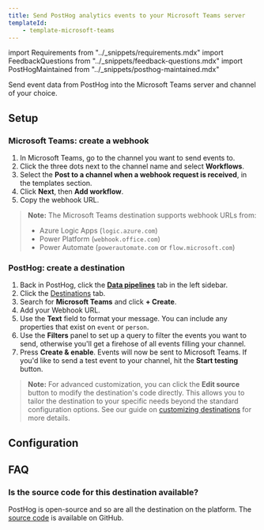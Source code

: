 ```yaml
---
title: Send PostHog analytics events to your Microsoft Teams server
templateId:
    - template-microsoft-teams
---
```


import Requirements from "../_snippets/requirements.mdx"
import FeedbackQuestions from "../_snippets/feedback-questions.mdx"
import PostHogMaintained from "../_snippets/posthog-maintained.mdx"

Send event data from PostHog into the Microsoft Teams server and channel of your choice.

<Requirements />

## Setup

### Microsoft Teams: create a webhook

1. In Microsoft Teams, go to the channel you want to send events to.
2. Click the three dots next to the channel name and select **Workflows**.
3. Select the **Post to a channel when a webhook request is received**, in the templates section.
4. Click **Next**, then **Add workflow**.
5. Copy the webhook URL.

> **Note:** The Microsoft Teams destination supports webhook URLs from:
> - Azure Logic Apps (`logic.azure.com`)
> - Power Platform (`webhook.office.com`)
> - Power Automate (`powerautomate.com` or `flow.microsoft.com`)

### PostHog: create a destination

1. Back in PostHog, click the **[Data pipelines](https://us.posthog.com/pipeline/overview)** tab in the left sidebar.
2. Click the [Destinations](https://us.posthog.com/pipeline/destinations?search=) tab.
3. Search for **Microsoft Teams** and click **+ Create**.
4. Add your Webhook URL.
5. Use the **Text** field to format your message. You can include any properties that exist on `event` or `person`.
6. Use the **Filters** panel to set up a query to filter the events you want to send, otherwise you'll get a firehose of all events filling your channel.
7. Press **Create & enable**. Events will now be sent to Microsoft Teams. If you'd like to send a test event to your channel, hit the **Start testing** button.

> **Note:** For advanced customization, you can click the **Edit source** button to modify the destination's code directly. This allows you to tailor the destination to your specific needs beyond the standard configuration options. See our guide on [customizing destinations](/docs/cdp/destinations/customizing-destinations) for more details.

<HideOnCDPIndex>

## Configuration

<TemplateParameters />

## FAQ

### Is the source code for this destination available?

PostHog is open-source and so are all the destination on the platform. The [source code](https://github.com/PostHog/posthog/blob/master/posthog/cdp/templates/microsoft_teams/template_microsoft_teams.py) is available on GitHub.

<PostHogMaintained />

<FeedbackQuestions />

</HideOnCDPIndex>